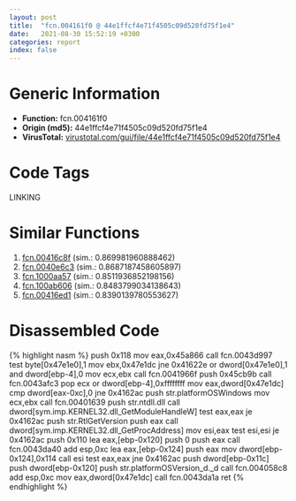 ```yaml
---
layout: post
title:  "fcn.004161f0 @ 44e1ffcf4e71f4505c09d520fd75f1e4"
date:   2021-08-30 15:52:19 +0300
categories: report
index: false
---
```


# Generic Information
- **Function:** fcn.004161f0
- **Origin (md5):** 44e1ffcf4e71f4505c09d520fd75f1e4
- **VirusTotal:** [virustotal.com/gui/file/44e1ffcf4e71f4505c09d520fd75f1e4][virustotal_ref]

# Code Tags
<span class="tag" id="LINKING">LINKING</span>


# Similar Functions

1. [fcn.00416c8f][similar_1_ref] (sim.: 0.869981960888462)
2. [fcn.0040e6c3][similar_2_ref] (sim.: 0.8687187458605897)
3. [fcn.1000aa57][similar_3_ref] (sim.: 0.8511936852198156)
4. [fcn.100ab606][similar_4_ref] (sim.: 0.8483799034138643)
5. [fcn.00416ed1][similar_5_ref] (sim.: 0.8390139780553627)


# Disassembled Code

{% highlight nasm %}
push 0x118
mov eax,0x45a866
call fcn.0043d997
test byte[0x47e1e0],1
mov ebx,0x47e1dc
jne 0x41622e
or dword[0x47e1e0],1
and dword[ebp-4],0
mov ecx,ebx
call fcn.0041966f
push 0x45cb9b
call fcn.0043afc3
pop ecx
or dword[ebp-4],0xffffffff
mov eax,dword[0x47e1dc]
cmp dword[eax-0xc],0
jne 0x4162ac
push str.platformOSWindows
mov ecx,ebx
call fcn.00401639
push str.ntdll.dll
call dword[sym.imp.KERNEL32.dll_GetModuleHandleW]
test eax,eax
je 0x4162ac
push str.RtlGetVersion
push eax
call dword[sym.imp.KERNEL32.dll_GetProcAddress]
mov esi,eax
test esi,esi
je 0x4162ac
push 0x110
lea eax,[ebp-0x120]
push 0
push eax
call fcn.0043da40
add esp,0xc
lea eax,[ebp-0x124]
push eax
mov dword[ebp-0x124],0x114
call esi
test eax,eax
jne 0x4162ac
push dword[ebp-0x11c]
push dword[ebp-0x120]
push str.platformOSVersion_d._d
call fcn.004058c8
add esp,0xc
mov eax,dword[0x47e1dc]
call fcn.0043da1a
ret
{% endhighlight %}


[similar_1_ref]: /report/fcn.00416c8f@44e1ffcf4e71f4505c09d520fd75f1e4
[similar_2_ref]: /report/fcn.0040e6c3@44e1ffcf4e71f4505c09d520fd75f1e4
[similar_3_ref]: /report/fcn.1000aa57@e5d49e0823e602f2ee948ac39d32c1eb
[similar_4_ref]: /report/fcn.100ab606@a0ac129ff3ea4c0dfa9529c259a9502c
[similar_5_ref]: /report/fcn.00416ed1@44e1ffcf4e71f4505c09d520fd75f1e4
[virustotal_ref]: https://www.virustotal.com/gui/file/44e1ffcf4e71f4505c09d520fd75f1e4